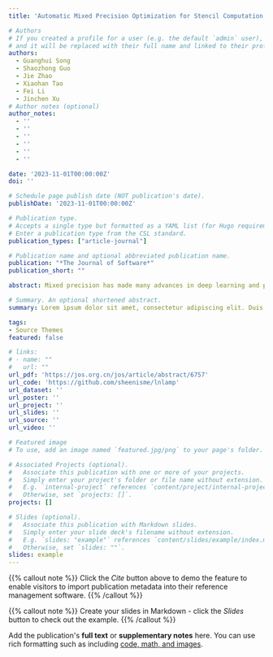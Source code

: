 ```yaml
---
title: 'Automatic Mixed Precision Optimization for Stencil Computation'

# Authors
# If you created a profile for a user (e.g. the default `admin` user), write the username (folder name) here
# and it will be replaced with their full name and linked to their profile.
authors:
  - Guanghui Song
  - Shaozhong Guo
  - Jie Zhao
  - Xiaohan Tao
  - Fei Li
  - Jinchen Xu
# Author notes (optional)
author_notes:
  - ''
  - ''
  - ''
  - ''
  - ''
  - ''

date: '2023-11-01T00:00:00Z'
doi: ''

# Schedule page publish date (NOT publication's date).
publishDate: '2023-11-01T00:00:00Z'

# Publication type.
# Accepts a single type but formatted as a YAML list (for Hugo requirements).
# Enter a publication type from the CSL standard.
publication_types: ["article-journal"]

# Publication name and optional abbreviated publication name.
publication: "*The Journal of Software*"
publication_short: ""

abstract: Mixed precision has made many advances in deep learning and precision tuning and optimization. Extensive research shows that mixed precision optimization for stencil computation is challenging. Moreover, the research achievements secured by the polyhedral model in the field of automatic parallelization indicate that the model provides a good mathematical abstraction for loop nesting, on the basis of which loop transformations can be performed. This study designs and implements an automatic mixed precision optimizer for Stencil computation on the basis of polyhedral compilation technology. By performing iterative domain partitioning, data flow analysis, and scheduling tree transformation on the intermediate representation layers, this study implements the source-to-source automatic generation of mixed precision codes for Stencil computation for the first time. The experiments demonstrate that the code after automatic mixed precision optimization can give full play to its parallelism potential and improve the performance of the program by reducing precision redundancy. With high-precision computing as the benchmark, the maximum speedup is 1.76, and the geometric average speedup is 1.15 on the x86 architecture; on the new-generation Sunway architecture, the maximum speedup is 1.64, and the geometric average speedup is 1.20.

# Summary. An optional shortened abstract.
summary: Lorem ipsum dolor sit amet, consectetur adipiscing elit. Duis posuere tellus ac convallis placerat. Proin tincidunt magna sed ex sollicitudin condimentum.

tags:
- Source Themes
featured: false

# links:
# - name: ""
#   url: ""
url_pdf: 'https://jos.org.cn/jos/article/abstract/6757'
url_code: 'https://github.com/sheenisme/lnlamp'
url_dataset: ''
url_poster: ''
url_project: ''
url_slides: ''
url_source: ''
url_video: ''

# Featured image
# To use, add an image named `featured.jpg/png` to your page's folder. 

# Associated Projects (optional).
#   Associate this publication with one or more of your projects.
#   Simply enter your project's folder or file name without extension.
#   E.g. `internal-project` references `content/project/internal-project/index.md`.
#   Otherwise, set `projects: []`.
projects: []

# Slides (optional).
#   Associate this publication with Markdown slides.
#   Simply enter your slide deck's filename without extension.
#   E.g. `slides: "example"` references `content/slides/example/index.md`.
#   Otherwise, set `slides: ""`.
slides: example
---
```


{{% callout note %}}
Click the *Cite* button above to demo the feature to enable visitors to import publication metadata into their reference management software.
{{% /callout %}}

{{% callout note %}}
Create your slides in Markdown - click the *Slides* button to check out the example.
{{% /callout %}}

Add the publication's **full text** or **supplementary notes** here. You can use rich formatting such as including [code, math, and images](https://docs.hugoblox.com/content/writing-markdown-latex/).
